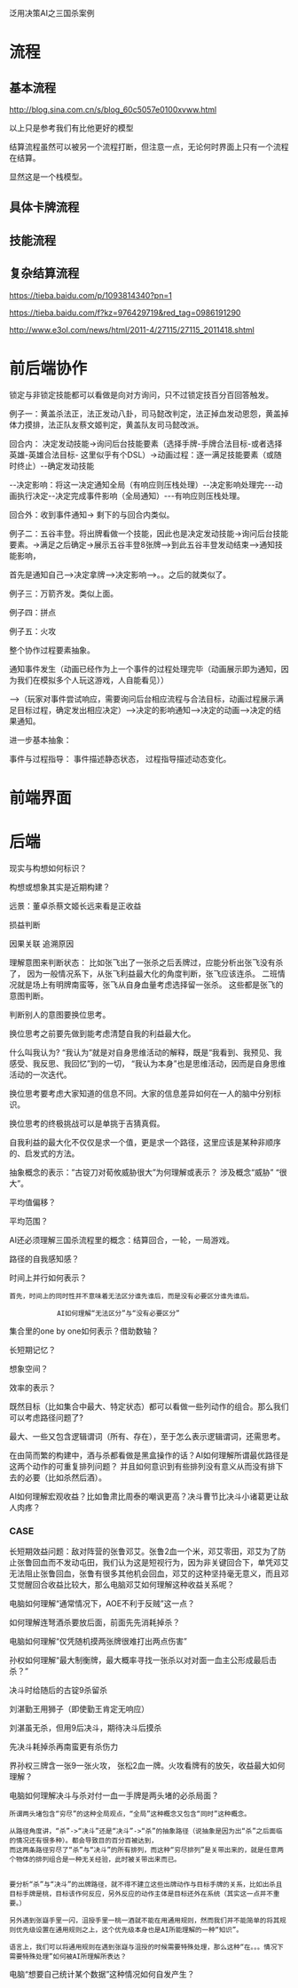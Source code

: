 泛用决策AI之三国杀案例

# 流程

## 基本流程

http://blog.sina.com.cn/s/blog_60c5057e0100xvww.html

以上只是参考我们有比他更好的模型

结算流程虽然可以被另一个流程打断，但注意一点，无论何时界面上只有一个流程在结算。

显然这是一个栈模型。


## 具体卡牌流程

## 技能流程

## 复杂结算流程

https://tieba.baidu.com/p/1093814340?pn=1

https://tieba.baidu.com/f?kz=976429719&red_tag=0986191290

http://www.e3ol.com/news/html/2011-4/27115/27115_2011418.shtml

# 前后端协作
锁定与非锁定技能都可以看做是向对方询问，只不过锁定技百分百回答触发。

例子一：黄盖杀法正，法正发动八卦，司马懿改判定，法正掉血发动恩怨，黄盖掉体力摸排，法正队友蔡文姬判定，黄盖队友司马懿改派。

回合内：
决定发动技能->询问后台技能要素（选择手牌-手牌合法目标-或者选择英雄-英雄合法目标- 这里似乎有个DSL）->动画过程：逐一满足技能要素（或随时终止）--确定发动技能

--决定影响：将这一决定通知全局（有响应则压栈处理）--决定影响处理完---动画执行决定--决定完成事件影响（全局通知）---有响应则压栈处理。

回合外：收到事件通知-> 剩下的与回合内类似。

例子二：五谷丰登。将出牌看做一个技能，因此也是决定发动技能->询问后台技能要素。->满足之后确定->展示五谷丰登8张牌-->到此五谷丰登发动结束-->通知技能影响，

首先是通知自己-->决定拿牌-->决定影响-->。。之后的就类似了。

例子三：万箭齐发。类似上面。

例子四：拼点

例子五：火攻


整个协作过程要素抽象。

通知事件发生（动画已经作为上一个事件的过程处理完毕（动画展示即为通知，因为我们在模拟多个人玩这游戏，人自能看见））

-->（玩家对事件尝试响应，需要询问后台相应流程与合法目标，动画过程展示满足目标过程，确定发出相应决定）-->决定的影响通知-->决定的动画-->决定的结果通知。


进一步基本抽象：

事件与过程指导： 事件描述静态状态， 过程指导描述动态变化。



# 前端界面

# 后端

现实与构想如何标识？

构想或想象其实是近期构建？

远景：董卓杀蔡文姬长远来看是正收益

损益判断

因果关联 追溯原因

理解意图来判断状态：
比如张飞出了一张杀之后丢牌过，应能分析出张飞没有杀了，
因为一般情况系下，从张飞利益最大化的角度判断，张飞应该连杀。
二班情况就是场上有明牌南蛮等，张飞从自身血量考虑选择留一张杀。
这些都是张飞的意图判断。

判断别人的意图要换位思考。

换位思考之前要先做到能考虑清楚自我的利益最大化。

什么叫我认为? “我认为”就是对自身思维活动的解释，既是“我看到、我预见、我感受、我反思、我回忆”到的一切，
“我认为本身”也是思维活动，因而是自身思维活动的一次迭代。

换位思考要考虑大家知道的信息不同。大家的信息差异如何在一人的脑中分别标识。

换位思考的终极挑战可以是单挑于吉猜真假。

自我利益的最大化不仅仅是求一个值，更是求一个路径，这里应该是某种非顺序的、启发式的方法。



抽象概念的表示：”古锭刀对荀攸威胁很大”为何理解或表示？ 涉及概念“威胁” “很大”。

平均值偏移？

平均范围？


AI还必须理解三国杀流程里的概念：结算回合，一轮，一局游戏。




路径的自我感知感？

时间上并行如何表示？

	首先，时间上的同时性并不意味着无法区分谁先谁后，而是没有必要区分谁先谁后。

				AI如何理解“无法区分”与“没有必要区分”



集合里的one by one如何表示？借助数轴？


长短期记忆？


想象空间？

效率的表示？


既然目标（比如集合中最大、特定状态）都可以看做一些列动作的组合。那么我们可以考虑路径问题了?

最大、一些又包含逻辑谓词（所有、存在），至于怎么表示逻辑谓词，还需思考。

在由简而繁的构建中，酒与杀都看做是黑盒操作的话？AI如何理解所谓最优路径是这两个动作的可重复排列问题？
并且如何意识到有些排列没有意义从而没有排下去的必要（比如杀然后酒）。






AI如何理解宏观收益？比如鲁肃比周泰的嘲讽更高？决斗曹节比决斗小诸葛更让敌人肉疼？


### CASE

长短期效益问题：敌对阵营的张鲁邓艾。张鲁2血一个米，邓艾零田，邓艾为了防止张鲁回血而不发动屯田，我们认为这是短视行为，因为非关键回合下，单凭邓艾无法阻止张鲁回血，张鲁有很多其他机会回血，邓艾的这种坚持毫无意义，而且邓艾觉醒回合收益比较大，那么电脑邓艾如何理解这种收益关系呢？


电脑如何理解“通常情况下，AOE不利于反贼”这一点？


如何理解连弩酒杀要放后面，前面先先消耗掉杀？


电脑如何理解“仅凭随机摸两张牌很难打出两点伤害”


孙权如何理解“最大制衡牌，最大概率寻找一张杀以对对面一血主公形成最后击杀？”


决斗时给随后的古锭9杀留杀

刘湛勤王用狮子（即使勤王肯定无响应）

刘湛虽无杀，但用9后决斗，期待决斗后摸杀


先决斗耗掉杀再南蛮更有杀伤力


界孙权三牌含一张9一张火攻， 张松2血一牌。火攻看牌有的放矢，收益最大如何理解？

电脑如何理解决斗与杀对付一血一手牌是两头堵的必杀局面？

	所谓两头堵包含“穷尽”的这种全局观点，“全局”这种概念又包含“同时”这种概念。

	从路径角度讲，“杀”->“决斗”还是“决斗”->“杀”的抽象路径（说抽象是因为出“杀”之后面临的情况还有很多种）。都会导致目的百分百被达到，
	而这两条路径穷尽了“杀”与“决斗”的所有排列，而这种“穷尽排列”是关带出来的，就是任意两个物体的排列组合是一种无关经验，此时被关带出来而已。


	要分析“杀”与“决斗”的出牌路径，就不得不建立这些出牌动作与目标手牌的关系，比如出杀且目标手牌是桃，目标该作何反应，另外反应的动作主体是目标还外在系统（其实这一点并不重要。）

	另外遇到张嶷手里一闪，沮授手里一桃一酒就不能在用通用规则，然而我们并不能简单的将其规则优先级设置在通用规则之上，这个优先级本身也是AI所能理解的一种“知识”。

	语言上，我们可以将通用规则在遇到张嶷与沮授的时候需要特殊处理，那么这种“在。。。情况下需要特殊处理”如何被AI所理解所表达？





电脑“想要自己统计某个数据”这种情况如何自发产生？